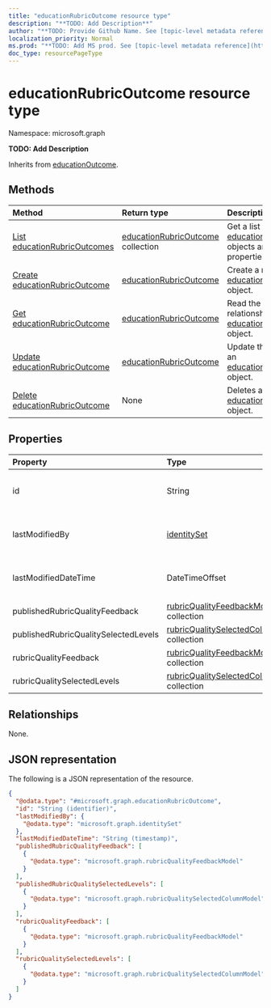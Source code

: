 ```yaml
---
title: "educationRubricOutcome resource type"
description: "**TODO: Add Description**"
author: "**TODO: Provide Github Name. See [topic-level metadata reference](https://msgo.azurewebsites.net/add/document/guidelines/metadata.html#topic-level-metadata)**"
localization_priority: Normal
ms.prod: "**TODO: Add MS prod. See [topic-level metadata reference](https://msgo.azurewebsites.net/add/document/guidelines/metadata.html#topic-level-metadata)**"
doc_type: resourcePageType
---
```


# educationRubricOutcome resource type

Namespace: microsoft.graph



**TODO: Add Description**


Inherits from [educationOutcome](../resources/educationoutcome.md).

## Methods
|Method|Return type|Description|
|:---|:---|:---|
|[List educationRubricOutcomes](../api/educationrubricoutcome-list.md)|[educationRubricOutcome](../resources/educationrubricoutcome.md) collection|Get a list of the [educationRubricOutcome](../resources/educationrubricoutcome.md) objects and their properties.|
|[Create educationRubricOutcome](../api/educationrubricoutcome-create.md)|[educationRubricOutcome](../resources/educationrubricoutcome.md)|Create a new [educationRubricOutcome](../resources/educationrubricoutcome.md) object.|
|[Get educationRubricOutcome](../api/educationrubricoutcome-get.md)|[educationRubricOutcome](../resources/educationrubricoutcome.md)|Read the properties and relationships of an [educationRubricOutcome](../resources/educationrubricoutcome.md) object.|
|[Update educationRubricOutcome](../api/educationrubricoutcome-update.md)|[educationRubricOutcome](../resources/educationrubricoutcome.md)|Update the properties of an [educationRubricOutcome](../resources/educationrubricoutcome.md) object.|
|[Delete educationRubricOutcome](../api/educationrubricoutcome-delete.md)|None|Deletes an [educationRubricOutcome](../resources/educationrubricoutcome.md) object.|

## Properties
|Property|Type|Description|
|:---|:---|:---|
|id|String|**TODO: Add Description** Inherited from [entity](../resources/entity.md)|
|lastModifiedBy|[identitySet](../resources/identityset.md)|**TODO: Add Description** Inherited from [educationOutcome](../resources/educationoutcome.md)|
|lastModifiedDateTime|DateTimeOffset|**TODO: Add Description** Inherited from [educationOutcome](../resources/educationoutcome.md)|
|publishedRubricQualityFeedback|[rubricQualityFeedbackModel](../resources/rubricqualityfeedbackmodel.md) collection|**TODO: Add Description**|
|publishedRubricQualitySelectedLevels|[rubricQualitySelectedColumnModel](../resources/rubricqualityselectedcolumnmodel.md) collection|**TODO: Add Description**|
|rubricQualityFeedback|[rubricQualityFeedbackModel](../resources/rubricqualityfeedbackmodel.md) collection|**TODO: Add Description**|
|rubricQualitySelectedLevels|[rubricQualitySelectedColumnModel](../resources/rubricqualityselectedcolumnmodel.md) collection|**TODO: Add Description**|

## Relationships
None.

## JSON representation
The following is a JSON representation of the resource.
<!-- {
  "blockType": "resource",
  "keyProperty": "id",
  "@odata.type": "microsoft.graph.educationRubricOutcome",
  "baseType": "microsoft.graph.educationOutcome",
  "openType": false
}
-->
``` json
{
  "@odata.type": "#microsoft.graph.educationRubricOutcome",
  "id": "String (identifier)",
  "lastModifiedBy": {
    "@odata.type": "microsoft.graph.identitySet"
  },
  "lastModifiedDateTime": "String (timestamp)",
  "publishedRubricQualityFeedback": [
    {
      "@odata.type": "microsoft.graph.rubricQualityFeedbackModel"
    }
  ],
  "publishedRubricQualitySelectedLevels": [
    {
      "@odata.type": "microsoft.graph.rubricQualitySelectedColumnModel"
    }
  ],
  "rubricQualityFeedback": [
    {
      "@odata.type": "microsoft.graph.rubricQualityFeedbackModel"
    }
  ],
  "rubricQualitySelectedLevels": [
    {
      "@odata.type": "microsoft.graph.rubricQualitySelectedColumnModel"
    }
  ]
}
```

